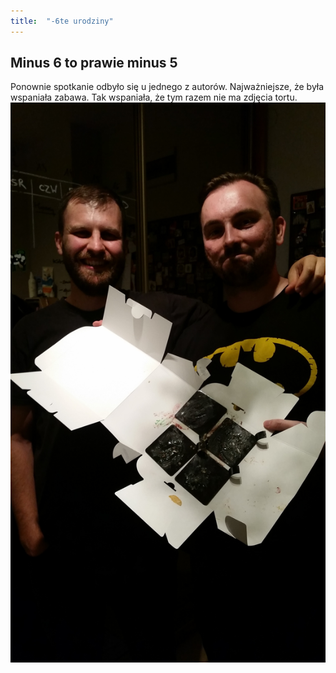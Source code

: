 ```yaml
---
title:  "-6te urodziny"
---
```


## Minus 6 to prawie minus 5

Ponownie spotkanie odbyło się u jednego z autorów. Najważniejsze, że była wspaniała zabawa. Tak wspaniała, że tym razem nie ma zdjęcia tortu. ![Brak tortu ze świeczkami dla -6cio latka](/assets/-6_post.jpg)